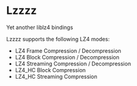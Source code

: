# Lzzzz
Yet another liblz4 bindings 

Lzzzz supports the following LZ4 modes:

- LZ4 Frame Compression / Decompression
- LZ4 Block Compression / Decompression
- LZ4 Streaming Compression / Decompression
- LZ4_HC Block Compression
- LZ4_HC Streaming Compression